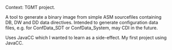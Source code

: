 Context: TGMT project. 

A tool to generate a binary image from simple ASM sourcefiles containing DB, DW and DD data directives. 
Intended to generate configuration data files, e.g. for ConfData_SDT or ConfData_System, may CDI in the future.

Uses JavaCC which I wanted to learn as a side-effect. My first project using JavaCC.

